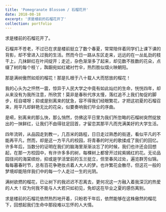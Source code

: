 ```yaml
---
title: 'Pomegranate Blossom / 石榴花开'
date: 2018-08-18
excerpt: '求是楼前的石榴花开了'
collection: portfolio
---
```


求是楼前的石榴花开了。

石榴并不苍老，不过已在求是楼前挺立了数个春夏，常常陪伴着同学们上课下课的背影，却不曾进入过我的生活。然而今日一路从东区走来，远远的在一丛虬劲的枝干上，几抹鲜红在叶间绽开；走近，杂色渐渐多了起来，却见数不胜数的花朵，点缀了树的每个枝丫，踟蹰宛如红裙衬竹伞，热烈胜似熠火映朝阳。

那是满树傲然如炬的榴花！那是扎根于八十载人大而怒放的榴花！

我的心头为之怦然一震，惊异于人民大学之中竟有如此灿烂的生命，恍恍四年，却从来没有为我所注意，所欣赏！莫非是春秋代序太慢，落红追不上我们匆促的脚步，枉自嗟呀；抑或是别离来的犹急，容不得我们经眼繁花，才把这初夏的石榴召来，用平凡却鲜艳无比的花朵，似要奏响我们毕业的序曲。

是嗬，别离来的那么快，那么悄然，仿佛这平日里为我们所忽略的石榴树突然绽放出的一抹鲜红，让我们不由得驻足回首，才留恋其那平凡而充满美好的大学生活。

四年流转，从品园走到教一，几百米的路程，日日走过熟悉的街道，看似平凡的不能再平凡，然而，却是这一方平凡的校园，将青春的时光的歌揉成了我们的回忆。许多年后，当数分的证明在我们的脑海里渐渐淡忘了的时候，我们也许还会回想起，在那一方校园中，有许许多多的树，每棵树上都曾开过姹紫嫣红的花。无论品园径间的海棠缤纷，抑或是学活堂前的玉兰挺立，但至春风过处，遍览群芳似锦。每每暮春时节，总有百花争艳妆点着人大人的梦。也许繁花会散尽，但这花一般的梦境却能陪伴我们中的每一个人走过一生的光阴。

满树欲燃的榴花，已让树下的我迟迟不忍离去，更何况这一方融入着我深沉的热爱的人大！叹为何我不能与人大若只如初见，免却这在毕业之夏的感伤离别。

求是楼前的石榴花依然热烈地开着，只盼若干年后，依然能够在这株傲然的榴花下，回想起我们生命中那段难以忘怀的人大情。
	
